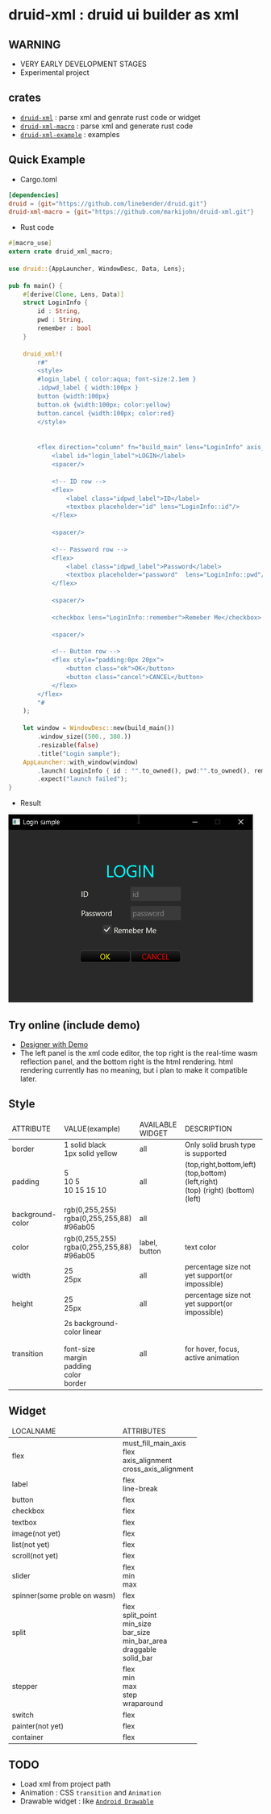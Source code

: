 # druid-xml : druid ui builder as xml

## WARNING
* VERY EARLY DEVELOPMENT STAGES
* Experimental project

## crates
* [`druid-xml`](https://github.com/markijohn/druid-xml/tree/main/druid-xml) : parse xml and genrate rust code or widget
* [`druid-xml-macro`](https://github.com/markijohn/druid-xml/tree/main/druid-xml-macro) : parse xml and generate rust code
* [`druid-xml-example`](https://github.com/markijohn/druid-xml/tree/main/druid-xml-example) : examples

## Quick Example
* Cargo.toml
```toml
[dependencies]
druid = {git="https://github.com/linebender/druid.git"}
druid-xml-macro = {git="https://github.com/markijohn/druid-xml.git"}
```

* Rust code
```rust
#[macro_use]
extern crate druid_xml_macro;

use druid::{AppLauncher, WindowDesc, Data, Lens};

pub fn main() {
    #[derive(Clone, Lens, Data)]
    struct LoginInfo {
        id : String,
        pwd : String,
        remember : bool
    }

    druid_xml!(
        r#"
        <style>
        #login_label { color:aqua; font-size:2.1em }
        .idpwd_label { width:100px }
        button {width:100px}
        button.ok {width:100px; color:yellow}
        button.cancel {width:100px; color:red}
        </style>


        <flex direction="column" fn="build_main" lens="LoginInfo" axis_alignment="center">
            <label id="login_label">LOGIN</label>
            <spacer/>

            <!-- ID row -->
            <flex>
                <label class="idpwd_label">ID</label>
                <textbox placeholder="id" lens="LoginInfo::id"/>
            </flex>

            <spacer/>

            <!-- Password row -->
            <flex>
                <label class="idpwd_label">Password</label>
                <textbox placeholder="password"  lens="LoginInfo::pwd"/>
            </flex>

            <spacer/>

            <checkbox lens="LoginInfo::remember">Remeber Me</checkbox>

            <spacer/>

            <!-- Button row -->
            <flex style="padding:0px 20px">
                <button class="ok">OK</button>
                <button class="cancel">CANCEL</button>
            </flex>
        </flex>
        "#
    );
    
    let window = WindowDesc::new(build_main())
        .window_size((500., 380.))
        .resizable(false)
        .title("Login sample");
    AppLauncher::with_window(window)
        .launch( LoginInfo { id : "".to_owned(), pwd:"".to_owned(), remember:true } )
        .expect("launch failed");
}
```
* Result
<img src="media/sample_login.png">


## Try online (include demo)
* [Designer with Demo](https://markijohn.github.io/druid-xml-design/)
* The left panel is the xml code editor, the top right is the real-time wasm reflection panel, and the bottom right is the html rendering. html rendering currently has no meaning, but i plan to make it compatible later.

## Style
<table>
 <thead>
   <td>ATTRIBUTE</td>
   <td>VALUE(example)</td>
   <td>AVAILABLE WIDGET</td>
   <td>DESCRIPTION</td>
 </thead>
 <tbody>
 <tr>
   <td>border</td>
   <td>1 solid black<br/>1px solid yellow</td>
   <td>all</td>
   <td>Only solid brush type is supported</td>
 </tr>
 <tr>
   <td>padding</td>
   <td>5<br/>10 5<br/>10 15 15 10</td>
   <td>all</td>
   <td>(top,right,bottom,left)<br/>(top,bottom) (left,right)<br/>(top) (right) (bottom) (left)</td>
 </tr>
 <tr>
   <td>background-color</td>
   <td>rgb(0,255,255)<br/>rgba(0,255,255,88)<br/>#96ab05</td>
   <td>all</td>
 </tr>
 <tr>
   <td>color</td>
   <td>rgb(0,255,255)<br/>rgba(0,255,255,88)<br/>#96ab05</td>
   <td>label, button</td>
   <td>text color</td>
 </tr>
 <tr>
   <td>width</td>
   <td>25<br/>25px</td>
   <td>all</td>
   <td>percentage size not yet support(or impossible)</td>
 </tr>
 <tr>
   <td>height</td>
   <td>25<br/>25px</td>
   <td>all</td>
   <td>percentage size not yet support(or impossible)</td>
 </tr>
 <tr>
  <td>transition</td>
   <td>2s background-color linear<br/><br/>font-size<br/>margin<br/>padding<br/>color<br/>border</td>
   <td>all</td>
   <td>for hover, focus, active animation</td>
 </tr>
 </tbody>
</table>

## Widget

<table>
 <thead>
   <td>LOCALNAME</td>
   <td>ATTRIBUTES</td>
 </thead>
 <tbody>
 <tr>
   <td>flex</td>
   <td>must_fill_main_axis<br/>
   flex<br/>
   axis_alignment<br/>
   cross_axis_alignment<br/></td>
 </tr>
 <tr>
   <td>label</td>
   <td>flex<br/>line-break</td>
 </tr>
 <tr>
   <td>button</td>
   <td>flex</td>
 </tr>
 <tr>
   <td>checkbox</td>
   <td>flex</td>
 </tr>
 <tr>
   <td>textbox</td>
   <td>flex</td>
 </tr>
 <tr>
   <td>image(not yet)</td>
   <td>flex</td>
 </tr>
 <tr>
   <td>list(not yet)</td>
   <td>flex</td>
 </tr>
 <tr>
   <td>scroll(not yet)</td>
   <td>flex</td>
 </tr>
 <tr>
   <td>slider</td>
   <td>flex<br/>min<br/>max<br/></td>
 </tr>
 <tr>
   <td>spinner(some proble on wasm)</td>
   <td>flex</td>
 </tr>
 <tr>
   <td>split</td>
   <td>flex<br/>split_point<br/>min_size<br/>bar_size<br/>min_bar_area<br/>draggable<br/>solid_bar</td>
 </tr>
 <tr>
   <td>stepper</td>
   <td>flex<br/>min<br/>max<br/>step<br/>wraparound</td>
 </tr>
 <tr>
   <td>switch</td>
   <td>flex<br/></td>
 </tr>
 <tr>
   <td>painter(not yet)</td>
   <td>flex<br/></td>
 </tr>
 <tr>
   <td>container</td>
   <td>flex<br/></td>
 </tr>
 </tbody>
</table>

## TODO
* Load xml from project path
* Animation : CSS `transition` and `Animation`
* Drawable widget : like [`Android Drawable`](https://developer.android.com/guide/topics/resources/drawable-resource)
